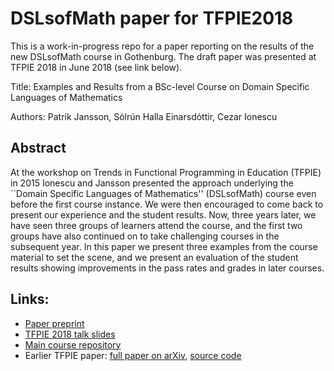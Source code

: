 # DSLsofMath paper for TFPIE2018

This is a work-in-progress repo for a paper reporting on the results of the new DSLsofMath course in Gothenburg. The draft paper was presented at TFPIE 2018 in June 2018 (see link below).

Title: Examples and Results from a BSc-level Course on Domain Specific Languages of Mathematics

Authors: Patrik Jansson, Sólrún Halla Einarsdóttir, Cezar Ionescu

## Abstract

At the workshop on Trends in Functional Programming in Education (TFPIE) in 2015 Ionescu and Jansson presented the approach underlying the ``Domain Specific Languages of Mathematics'' (DSLsofMath) course even before the first course instance.  We were then encouraged to come back to present our experience and the student results.  Now, three years later, we have seen three groups of learners attend the course, and the first two groups have also continued on to take challenging courses in the subsequent year.  In this paper we present three examples from the course material to set the scene, and we present an evaluation of the student results showing improvements in the pass rates and grades in later courses.

## Links:

* [Paper preprint](http://www.cse.chalmers.se/~patrikj/papers/Janssonetal_DSLsofMathCourseExamplesResults_preprint_2018-05-16.pdf)
* [TFPIE 2018 talk slides](http://www.cse.chalmers.se/~patrikj/talks/TFPIE_2018_Solrun_DSLsofMath.pdf)
* [Main course repository](https://github.com/DSLsofMath/DSLsofMath)
* Earlier TFPIE paper: [full paper on arXiv](https://arxiv.org/abs/1611.09475), [source code](https://github.com/DSLsofMath/tfpie2015)
